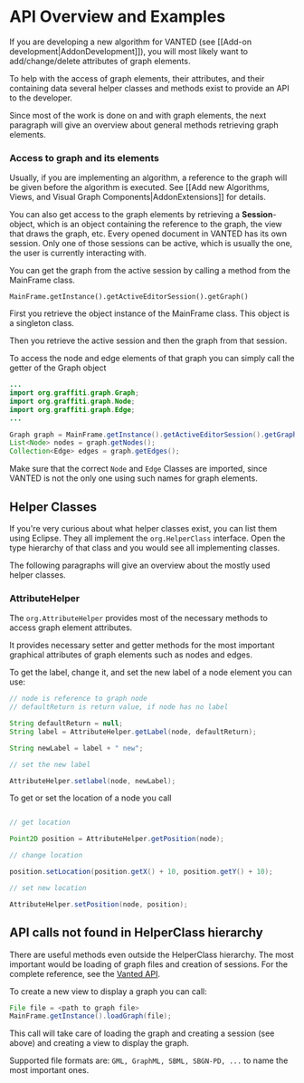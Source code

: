 # API Overview and Examples

If you are developing a new algorithm for VANTED (see [[Add-on development|AddonDevelopment]]), you will most likely want to add/change/delete attributes of graph elements.

To help with the access of graph elements, their attributes, and their containing data several helper classes and methods exist to provide an API to the developer.

Since most of the work is done on and with graph elements, the next paragraph will give an overview about general methods retrieving graph elements.

### Access to graph and its elements

Usually, if you are implementing an algorithm, a reference to the graph will be given before the algorithm is executed. See [[Add new Algorithms, Views, and Visual Graph Components|AddonExtensions]] for details.

You can also get access to the graph elements by retrieving a **Session**-object, which is an object containing the reference to the graph, the view that draws the graph, etc.
Every opened document in VANTED has its own session. Only one of those sessions can be active, which is usually the one, the user is currently interacting with.

You can get the graph from the active session by calling a method from the MainFrame class.

```
MainFrame.getInstance().getActiveEditorSession().getGraph()
```
First you retrieve the object instance of the MainFrame class. This object is a singleton class. 

Then you retrieve the active session and then the graph from that session.

To access the node and edge elements of that graph you can simply call the getter of the Graph object
```java
...
import org.graffiti.graph.Graph;
import org.graffiti.graph.Node;
import org.graffiti.graph.Edge;
...

Graph graph = MainFrame.getInstance().getActiveEditorSession().getGraph();
List<Node> nodes = graph.getNodes();
Collection<Edge> edges = graph.getEdges();
```
Make sure that the correct `Node` and `Edge` Classes are imported, since VANTED is not the only one using such names for graph elements.

## Helper Classes

If you're very curious about what helper classes exist, you can list them using Eclipse. They all implement the `org.HelperClass` interface. Open the type hierarchy of that class and you would see all implementing classes.

The following paragraphs will give an overview about the mostly used helper classes.

### AttributeHelper

The `org.AttributeHelper` provides most of the necessary methods to access graph element attributes.

It provides necessary setter and getter methods for the most important graphical attributes of graph elements such as nodes and edges.

To get the label, change it, and set the new label of a node element you can use:

```java
// node is reference to graph node
// defaultReturn is return value, if node has no label

String defaultReturn = null;
String label = AttributeHelper.getLabel(node, defaultReturn);

String newLabel = label + " new";

// set the new label

AttributeHelper.setlabel(node, newLabel);
```

To get or set the location of a node you call
```java

// get location

Point2D position = AttributeHelper.getPosition(node);

// change location

position.setLocation(position.getX() + 10, position.getY() + 10);

// set new location

AttributeHelper.setPosition(node, position);
```

## API calls not found in HelperClass hierarchy
There are useful methods even outside the HelperClass hierarchy. The most important would be loading of graph files and creation of sessions. For the complete reference, see the [Vanted API](http://kim25.wwwdns.kim.uni-konstanz.de/vanted/javadoc/).

To create a new view to display a graph you can call:
```java
File file = <path to graph file>
MainFrame.getInstance().loadGraph(file);
```
This call will take care of loading the graph and creating a session (see above) and creating a view to display the graph. 

Supported file formats are: `GML, GraphML, SBML, SBGN-PD, ...` to name the most important ones.